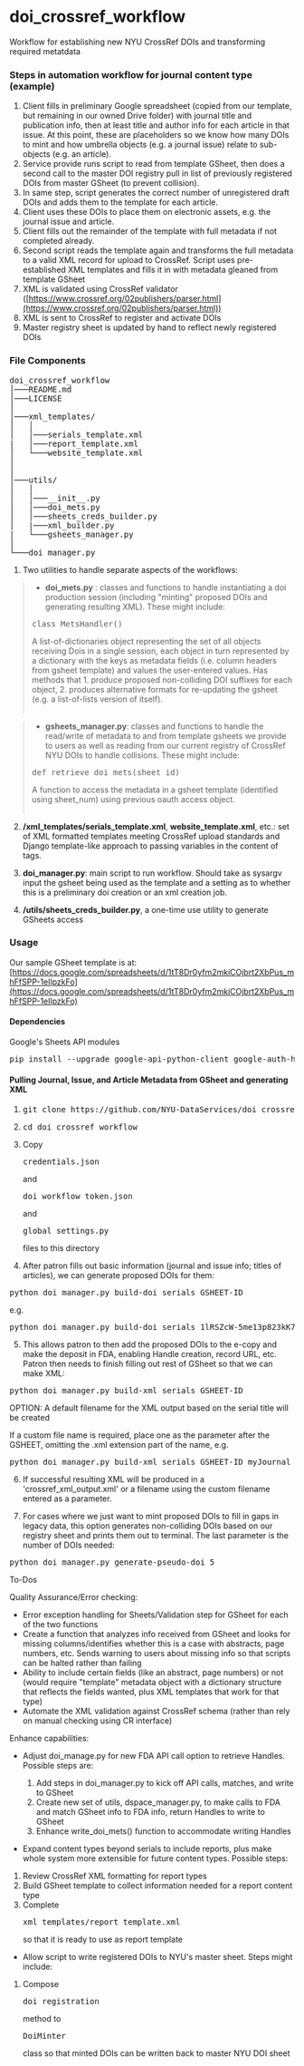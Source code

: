 # doi_crossref_workflow
Workflow for establishing new NYU CrossRef DOIs and transforming required metatdata

### Steps in automation workflow for journal content type (example)

 1. Client fills in preliminary Google spreadsheet (copied from our template, but remaining in our owned Drive folder)  with journal title and publication info, then at least title and author info for each article in that issue. At this point, these are placeholders so we know how many DOIs to mint and how umbrella objects (e.g. a journal issue) relate to sub-objects (e.g. an article).
 2. Service provide runs script to read from template GSheet, then does a second call to the master DOI registry pull in list of previously registered DOIs from master GSheet (to prevent collision).
 3. In same step, script generates the correct number of unregistered draft DOIs and adds them to the template for each article.
 4. Client uses these DOIs to place them on electronic assets, e.g. the journal issue and article.
 6. Client fills out the remainder of the template with full metadata if not completed already.
 7. Second script reads the template again and transforms the full metadata to a valid XML record for upload to CrossRef. Script uses pre-established XML templates and fills it in with metadata gleaned from template GSheet
 8. XML is validated using CrossRef validator ([https://www.crossref.org/02publishers/parser.html](https://www.crossref.org/02publishers/parser.html))
 9. XML is sent to CrossRef to register and activate DOIs
 10. Master registry sheet is updated by hand to reflect newly registered DOIs

### File Components

<pre>
doi_crossref_workflow
│───README.md
│───LICENSE    
│
│───xml_templates/
│   │  
│   │───serials_template.xml
|   │───report_template.xml
│   └───website_template.xml
│   
│   
│───utils/
│   │
│   │───__init__.py   
│   │───doi_mets.py
│   │───sheets_creds_builder.py
│   |───xml_builder.py   
|   └───gsheets_manager.py
│
└───doi_manager.py
</pre>


 1. Two utilities to handle separate aspects of the workflows:
 
> 	- **doi_mets.py** : classes and functions to handle instantiating a doi production session (including "minting" proposed DOIs and generating resulting XML). These might include:
><pre>class MetsHandler()</pre>
>A list-of-dictionaries object representing the set of all  objects receiving Dois in a single session, each object in turn represented by a dictionary with the keys as metadata fields (i.e. column headers from gsheet template) and values the user-entered values. Has methods that 1. produce proposed non-colliding DOI suffixes for each object, 2. produces alternative formats for re-updating the gsheet (e.g. a list-of-lists version of itself).<br/><br/>
 	
>	- **gsheets_manager.py**: classes and functions to handle the read/write of metadata to and from template gsheets we provide to users as well as reading from our current registry of CrossRef NYU DOIs to handle collisions. These might include:
><pre>def retrieve_doi_mets(sheet_id)</pre>
>A function to access the metadata in a gsheet template (identified using sheet_num) using previous oauth access object. <br/><br/>
 	 	
 2. **/xml_templates/serials_template.xml**, **website_template.xml**, etc.: set of XML formatted templates meeting CrossRef upload standards and Django template-like approach to passing variables in the content of tags.

 3. **doi_manager.py**: main script to run workflow. Should take as sysargv input the gsheet being used as the template and a setting as to whether this is a preliminary doi creation or an xml creation job.

 4. **/utils/sheets_creds_builder.py**, a one-time use utility to generate GSheets access

### Usage

Our sample GSheet template is at: [https://docs.google.com/spreadsheets/d/1tT8Dr0yfm2mkiCOjbrt2XbPus_mhFfSPP-1eIlpzkFo](https://docs.google.com/spreadsheets/d/1tT8Dr0yfm2mkiCOjbrt2XbPus_mhFfSPP-1eIlpzkFo)

#### Dependencies

Google's Sheets API modules

<pre>pip install --upgrade google-api-python-client google-auth-httplib2 google-auth-oauthlib</pre>

#### Pulling Journal, Issue, and Article Metadata from GSheet and generating XML

1. <pre>git clone https://github.com/NYU-DataServices/doi_crossref_workflow.git</pre>

2. <pre>cd doi_crossref_workflow</pre>

3. Copy <pre>credentials.json</pre> and <pre>doi_workflow_token.json</pre> and <pre>global_settings.py</pre> files to this directory

4. After patron fills out basic information (journal and issue info; titles of articles), we can generate proposed DOIs for them:

<pre>python doi_manager.py build-doi serials GSHEET-ID</pre>

e.g.

<pre>python doi_manager.py build-doi serials 1lRSZcW-5me13p823kK7q_ow6cdZq1pw9-ohKENJ8N1k</pre>

5. This allows patron to then add the proposed DOIs to the e-copy and make the deposit in FDA, enabling Handle creation, record URL, etc. Patron then needs to finish filling out rest of GSheet so that we can make XML:

<pre>python doi_manager.py build-xml serials GSHEET-ID</pre>

OPTION: A default filename for the XML output based on the serial title will be created

If a custom file name is required, place one as the parameter after the GSHEET, omitting the .xml extension part of the name, e.g.

<pre>python doi_manager.py build-xml serials GSHEET-ID myJournal_vol10_issue1</pre>

6. If successful resulting XML will be produced in a 'crossref_xml_output.xml' or a filename using the custom filename entered as a parameter.

7. For cases where we just want to mint proposed DOIs to fill in gaps in legacy data, this option generates non-colliding DOIs based on our registry sheet and prints them out to terminal. The last parameter is the number of DOIs needed:

<pre>python doi_manager.py generate-pseudo-doi 5</pre>

To-Dos


Quality Assurance/Error checking:
 - Error exception handling for Sheets/Validation step for GSheet for each of the two functions
 - Create a function that analyzes info received from GSheet and looks for missing columns/identifies whether this is a case with abstracts, page numbers, etc. Sends warning to users about missing info so that scripts can be halted rather than failing
 - Ability to include certain fields (like an abstract, page numbers) or not (would require "template" metadata object with a dictionary structure that reflects the fields wanted, plus XML templates that work for that type)
 - Automate the XML validation against CrossRef schema (rather than rely on manual checking using CR interface)

Enhance capabilities:

 - Adjust doi_manage.py for new FDA API call option to retrieve Handles. Possible steps are:
    1. Add steps in doi_manager.py to kick off API calls, matches, and write to GSheet
    2. Create new set of utils, dspace_manager.py, to make calls to FDA and match GSheet info to FDA info, return Handles to write to GSheet
    3. Enhance write_doi_mets() function to accommodate writing Handles

 - Expand content types beyond serials to include reports, plus make whole system more extensible for future content types. Possible steps:
 1. Review CrossRef XML formatting for report types
 2. Build GSheet template to collect information needed for a report content type
 3. Complete <pre>xml_templates/report_template.xml</pre> so that it is ready to use as report template


 - Allow script to write registered DOIs to NYU's master sheet. Steps might include: 
  1. Compose <pre>doi_registration</pre> method to <pre>DoiMinter</pre> class so that minted DOIs can be written back to master NYU DOI sheet
 